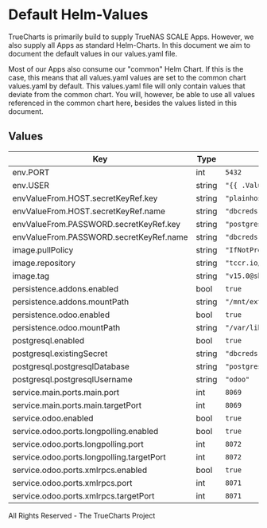 # Default Helm-Values

TrueCharts is primarily build to supply TrueNAS SCALE Apps.
However, we also supply all Apps as standard Helm-Charts. In this document we aim to document the default values in our values.yaml file.

Most of our Apps also consume our "common" Helm Chart.
If this is the case, this means that all values.yaml values are set to the common chart values.yaml by default. This values.yaml file will only contain values that deviate from the common chart.
You will, however, be able to use all values referenced in the common chart here, besides the values listed in this document.

## Values

| Key | Type | Default | Description |
|-----|------|---------|-------------|
| env.PORT | int | `5432` |  |
| env.USER | string | `"{{ .Values.postgresql.postgresqlUsername }}"` |  |
| envValueFrom.HOST.secretKeyRef.key | string | `"plainhost"` |  |
| envValueFrom.HOST.secretKeyRef.name | string | `"dbcreds"` |  |
| envValueFrom.PASSWORD.secretKeyRef.key | string | `"postgresql-password"` |  |
| envValueFrom.PASSWORD.secretKeyRef.name | string | `"dbcreds"` |  |
| image.pullPolicy | string | `"IfNotPresent"` |  |
| image.repository | string | `"tccr.io/truecharts/odoo"` |  |
| image.tag | string | `"v15.0@sha256:7ef46614779a25788c3895cfc3428ae8a80936c77a06a13085b36992ac594f0e"` |  |
| persistence.addons.enabled | bool | `true` |  |
| persistence.addons.mountPath | string | `"/mnt/extra-addons"` |  |
| persistence.odoo.enabled | bool | `true` |  |
| persistence.odoo.mountPath | string | `"/var/lib/odoo"` |  |
| postgresql.enabled | bool | `true` |  |
| postgresql.existingSecret | string | `"dbcreds"` |  |
| postgresql.postgresqlDatabase | string | `"postgres"` |  |
| postgresql.postgresqlUsername | string | `"odoo"` |  |
| service.main.ports.main.port | int | `8069` |  |
| service.main.ports.main.targetPort | int | `8069` |  |
| service.odoo.enabled | bool | `true` |  |
| service.odoo.ports.longpolling.enabled | bool | `true` |  |
| service.odoo.ports.longpolling.port | int | `8072` |  |
| service.odoo.ports.longpolling.targetPort | int | `8072` |  |
| service.odoo.ports.xmlrpcs.enabled | bool | `true` |  |
| service.odoo.ports.xmlrpcs.port | int | `8071` |  |
| service.odoo.ports.xmlrpcs.targetPort | int | `8071` |  |

All Rights Reserved - The TrueCharts Project
